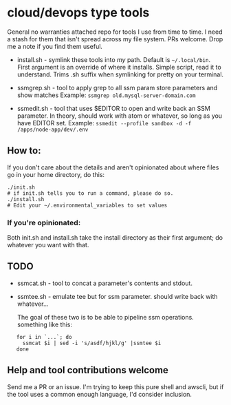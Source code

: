 # cloud/devops type tools

General no warranties attached repo for tools I use from time to time. I need a stash for them that isn't spread across my file system. PRs welcome.  Drop me a note if you find them useful.

 - install.sh - symlink these tools into _my_ path.  Default is `~/.local/bin`. First argument is an override of where it installs.  Simple script, read it to understand.  Trims .sh suffix when symlinking for pretty on your terminal.

 - ssmgrep.sh - tool to apply grep to all ssm param store parameters and show matches
   Example: `ssmgrep old.mysql-server-domain.com`

 - ssmedit.sh - tool that uses $EDITOR to open and write back an SSM parameter.  In theory, should work with atom or whatever, so long as you have EDITOR set.
   Example: `ssmedit --profile sandbox -d -f /apps/node-app/dev/.env`

## How to:

If you don't care about the details and aren't opinionated about where files go in your home directory, do this:
```
./init.sh
# if init.sh tells you to run a command, please do so.
./install.sh
# Edit your ~/.environmental_variables to set values
```

### If you're opinionated:

Both init.sh and install.sh take the install directory as their first argument; do whatever you want with that.




## TODO

 - ssmcat.sh - tool to concat a parameter's contents and stdout.

 - ssmtee.sh - emulate tee but for ssm parameter.
   should write back with whatever...

   The goal of these two is to be able to pipeline ssm operations.
  something like this:
  ```
     for i in `...`; do
       ssmcat $i | sed -i 's/asdf/hjkl/g' |ssmtee $i
     done
   ```
## Help and tool contributions welcome
Send me a PR or an issue.
I'm trying to keep this pure shell and awscli, but if the tool uses a common enough language, I'd consider inclusion.
